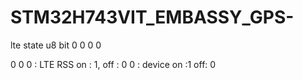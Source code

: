 # STM32H743VIT_EMBASSY_GPS-


lte state
u8 bit
0
0
0
0

0
0 
0 : LTE RSS on : 1, off : 0
0 : device on :1 off: 0
